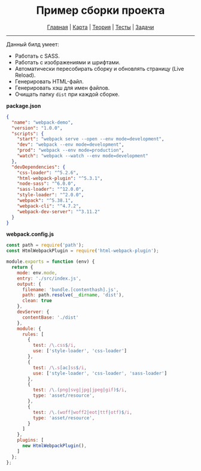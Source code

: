 <div align="center">

# Пример сборки проекта

[Главная](https://github.com/dollaween/junior-roadmap/)
|
[Карта](/roadmap/README.md)
|
[Теория](/theory/README.md)
|
[Тесты](/tests/README.md)
|
[Задачи](/tasks/README.md)

</div>

---

Данный билд умеет:
- Работать с SASS.
- Работать с изображениями и шрифтами.
- Автоматически пересобирать сборку и обновлять страницу (Live Reload).
- Генерировать HTML-файл.
- Генерировать хэш для имен файлов.
- Очищать папку `dist` при каждой сборке.

**package.json**
```json
{
  "name": "webpack-demo",
  "version": "1.0.0",
  "scripts": {
    "start": "webpack serve --open --env mode=development",
    "dev": "webpack --env mode=development",
    "prod": "webpack --env mode=production",
    "watch": "webpack --watch --env mode=development"
  },
  "devDependencies": {
    "css-loader": "^5.2.6",
    "html-webpack-plugin": "^5.3.1",
    "node-sass": "^6.0.0",
    "sass-loader": "^12.0.0",
    "style-loader": "^2.0.0",
    "webpack": "^5.38.1",
    "webpack-cli": "^4.7.2",
    "webpack-dev-server": "^3.11.2"
  }
}

```

**webpack.config.js**
```js
const path = require('path');
const HtmlWebpackPlugin = require('html-webpack-plugin');

module.exports = function (env) {
  return {
    mode: env.mode,
    entry: './src/index.js',
    output: {
      filename: 'bundle.[contenthash].js',
      path: path.resolve(__dirname, 'dist'),
      clean: true
    },
    devServer: {
      contentBase: './dist'
    },
    module: {
      rules: [
        {
          test: /\.css$/i,
          use: ['style-loader', 'css-loader']
        },
        {
          test: /\.s[ac]ss$/i,
          use: ['style-loader', 'css-loader', 'sass-loader']
        },
        {
          test: /\.(png|svg|jpg|jpeg|gif)$/i,
          type: 'asset/resource',
        },
        {
          test: /\.(woff|woff2|eot|ttf|otf)$/i,
          type: 'asset/resource',
        }
      ]
    },
    plugins: [
      new HtmlWebpackPlugin(),
    ]
  };
};
```
